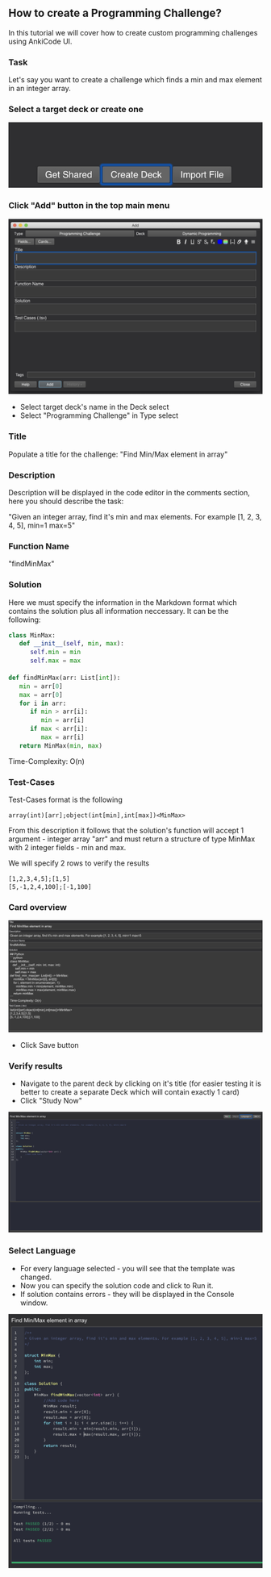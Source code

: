 ## How to create a Programming Challenge?

In this tutorial we will cover how to create custom programming challenges using AnkiCode UI.

### Task
Let's say you want to create a challenge which finds a min and max element in an integer array.

### Select a target deck or create one

![](images/create-deck.png)

### Click "Add" button in the top main menu

![](images/create-card.png)

- Select target deck's name in the Deck select
- Select "Programming Challenge" in Type select

### Title

Populate a title for the challenge: "Find Min/Max element in array"

### Description

Description will be displayed in the code editor in the comments section, here you should describe the task:

"Given an integer array, find it's min and max elements. For example [1, 2, 3, 4, 5], min=1 max=5"

### Function Name

"findMinMax"

### Solution

Here we must specify the information in the Markdown format which contains the solution plus all information neccessary. It can be the following:

```python
class MinMax:
   def __init__(self, min, max):
      self.min = min
      self.max = max
     
def findMinMax(arr: List[int]):
   min = arr[0]
   max = arr[0]
   for i in arr:
      if min > arr[i]:
         min = arr[i]
      if max < arr[i]:
         max = arr[i]
   return MinMax(min, max)
```

Time-Complexity: O(n)

### Test-Cases

Test-Cases format is the following
```
array(int)[arr];object(int[min],int[max])<MinMax>
```

From this description it follows that the solution's function will accept 1 argument - integer array "arr" and must return a structure of type MinMax with 2 integer fields - min and max.

We will specify 2 rows to verify the results

```
[1,2,3,4,5];[1,5]
[5,-1,2,4,100];[-1,100]
```

### Card overview

![](images/find-min-max-card.png)

- Click Save button

### Verify results

- Navigate to the parent deck by clicking on it's title (for easier testing it is better to create a separate Deck which will contain exactly 1 card)
- Click "Study Now"

![](images/find-min-max-ui.png)

### Select Language

- For every language selected - you will see that the template was changed.
- Now you can specify the solution code and click to Run it.
- If solution contains errors - they will be displayed in the Console window.

![](images/find-min-max-success.png)

